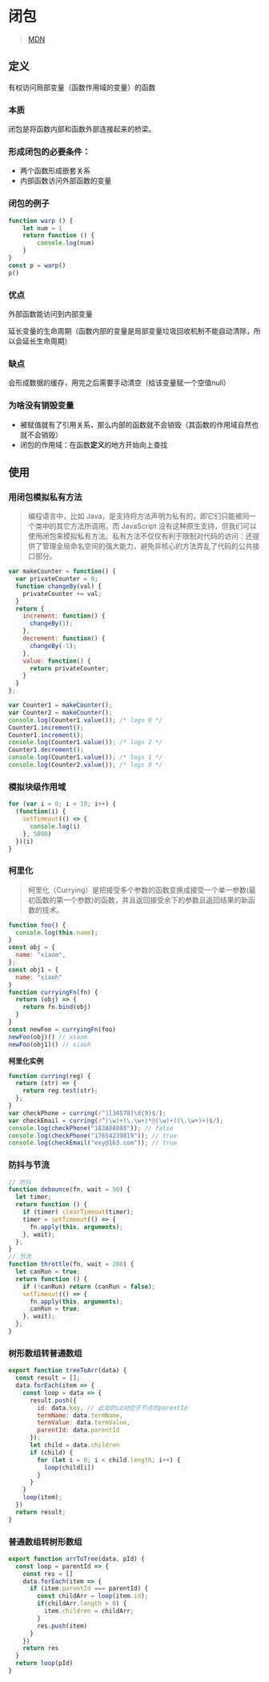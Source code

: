 # 闭包 

> [MDN](https://developer.mozilla.org/zh-CN/docs/Web/JavaScript/Closures)

## 定义

有权访问局部变量（函数作用域的变量）的函数

### 本质

闭包是将函数内部和函数外部连接起来的桥梁。

### 形成闭包的必要条件：

- 两个函数形成嵌套关系
- 内部函数访问外部函数的变量

### 闭包的例子

```js
function warp () {
    let num = 1
    return function () {
        console.log(num)
    }
}
const p = warp()
p()
```

### 优点

外部函数能访问到内部变量

延长变量的生命周期（函数内部的变量是局部变量垃圾回收机制不能自动清除，所以会延长生命周期）

### 缺点

会形成数据的缓存，用完之后需要手动清空（给该变量赋一个空值null）

### 为啥没有销毁变量

+ 被赋值就有了引用关系，那么内部的函数就不会销毁（其函数的作用域自然也就不会销毁）
+ 闭包的作用域：在函数**定义**的地方开始向上查找

## 使用

### 用闭包模拟私有方法

> 编程语言中，比如 Java，是支持将方法声明为私有的，即它们只能被同一个类中的其它方法所调用。而 JavaScript 没有这种原生支持，但我们可以使用闭包来模拟私有方法。私有方法不仅仅有利于限制对代码的访问：还提供了管理全局命名空间的强大能力，避免非核心的方法弄乱了代码的公共接口部分。

```js
var makeCounter = function() {
  var privateCounter = 0;
  function changeBy(val) {
    privateCounter += val;
  }
  return {
    increment: function() {
      changeBy(1);
    },
    decrement: function() {
      changeBy(-1);
    },
    value: function() {
      return privateCounter;
    }
  }
};

var Counter1 = makeCounter();
var Counter2 = makeCounter();
console.log(Counter1.value()); /* logs 0 */
Counter1.increment();
Counter1.increment();
console.log(Counter1.value()); /* logs 2 */
Counter1.decrement();
console.log(Counter1.value()); /* logs 1 */
console.log(Counter2.value()); /* logs 0 */
```

### 模拟块级作用域

```js
for (var i = 0; i < 10; i++) {
  (function(i) {
    setTimeout(() => {
      console.log(i)
    }, 5000)
  })(i)
}
```

### 柯里化

> 柯里化（Currying）是把接受多个参数的函数变换成接受一个单一参数(最初函数的第一个参数)的函数，并且返回接受余下的参数且返回结果的新函数的技术。

```js
function foo() {
  console.log(this.name);
}
const obj = {
  name: "xiaom",
};
const obj1 = {
  name: "xiaoh"
}
function curryingFn(fn) {
  return (obj) => {     
    return fn.bind(obj)
  }
}
const newFoo = curryingFn(foo)
newFoo(obj)() // xiaom
newFoo(obj1)() // xiaoh
```

**柯里化实例**

```js
function curring(reg) {
  return (str) => {
    return reg.test(str);
  };
}
var checkPhone = curring(/^1[34578]\d{9}$/);
var checkEmail = curring(/^(\w)+(\.\w+)*@(\w)+((\.\w+)+)$/);
console.log(checkPhone("183888888")); // false
console.log(checkPhone("17654239819")); // true
console.log(checkEmail("exy@163.com")); // true
```

### 防抖与节流

```js
// 防抖
function debounce(fn, wait = 50) {
  let timer;
  return function () {
    if (timer) clearTimeout(timer);
    timer = setTimeout(() => {
      fn.apply(this, arguments);
    }, wait);
  };
}
// 节流
function throttle(fn, wait = 200) {
  let canRun = true;
  return function () {
    if (!canRun) return (canRun = false);
    setTimeout(() => {
      fn.apply(this, arguments);
      canRun = true;
    }, wait);
  };
}
```

### 树形数组转普通数组

```js
export function treeToArr(data) {
  const result = [];
  data.forEach(item => {
    const loop = data => {
      result.push({
        id: data.key, // 此处的id对应子节点的parentId
        termName: data.termName,
        termValue: data.termValue,
        parentId: data.parentId
      });
      let child = data.children
      if (child) {
        for (let i = 0; i < child.length; i++) {
          loop(child[i])
        }
      }
    }
    loop(item);
  })
  return result;
}
```

### 普通数组转树形数组

```js
export function arrToTree(data, pId) {
  const loop = parentId => {
    const res = []
    data.forEach(item => {
      if (item.parentId === parentId) {
        const childArr = loop(item.id);
        if(childArr.length > 0) {
          item.children = childArr;
        } 
        res.push(item)
      }
    })
    return res
  }
  return loop(pId)
}
```

